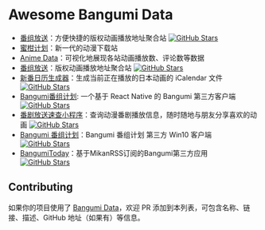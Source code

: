 # Awesome Bangumi Data

* [番组放送](https://bgmlist.com/)：方便快捷的版权动画播放地址聚合站 [![GitHub Stars](https://badgen.net/github/stars/wxt2005/bangumi-list?icon=github)](https://github.com/wxt2005/bangumi-list)
* [蜜柑计划](https://mikanani.me/)：新一代的动漫下载站
* [Anime Data](https://anime-data.com/)：可视化地展现各站动画播放数、评论数等数据
* [番组放送](https://bgm.ideapart.com/)：版权动画播放地址聚合站 [![GitHub Stars](https://badgen.net/github/stars/alanoy/bangumi?icon=github)](https://github.com/alanoy/bangumi)
* [新番日历生成器](https://github.com/clverpanda/bangumi-calendar-generator)：生成当前正在播放的日本动画的 iCalendar 文件 [![GitHub Stars](https://badgen.net/github/stars/clverpanda/bangumi-calendar-generator?icon=github)](https://github.com/clverpanda/bangumi-calendar-generator)
* [Bangumi番组计划](https://github.com/czy0729/Bangumi): 一个基于 React Native 的 Bangumi 第三方客户端 [![GitHub Stars](https://badgen.net/github/stars/czy0729/Bangumi?icon=github)](https://github.com/czy0729/Bangumi)
* [番剧放送速查小程序](https://yilihjy.gitee.io/animeschedule/)：查询动漫番剧播放信息，随时随地与朋友分享喜欢的动画 [![GitHub Stars](https://badgen.net/github/stars/yilihjy/AnimeScheduleSearch?icon=github)](https://github.com/yilihjy/AnimeScheduleSearch)
* [Bangumi 番组计划](https://www.microsoft.com/store/apps/9PLKXLTWSVXR)：Bangumi 番组计划 第三方 Win10 客户端 [![GitHub Stars](https://badgen.net/github/stars/Teachoc/Bangumi?icon=github)](https://github.com/Teachoc/Bangumi)
* [BangumiToday](https://github.com/BTMuli/BangumiToday)：基于MikanRSS订阅的Bangumi第三方应用 [![GitHub Stars](https://badgen.net/github/stars/BTMuli/BangumiToday?icon=github)](https://github.com/BTMuli/BangumiToday)

## Contributing

如果你的项目使用了 [Bangumi Data](https://github.com/bangumi-data/bangumi-data)，欢迎 PR 添加到本列表，可包含名称、链接、描述、GitHub 地址（如果有）等信息。
